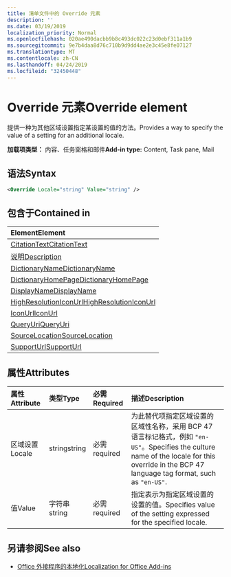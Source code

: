 ```yaml
---
title: 清单文件中的 Override 元素
description: ''
ms.date: 03/19/2019
localization_priority: Normal
ms.openlocfilehash: 020ae490dacbb9b8c493dc022c23d0ebf311a1b9
ms.sourcegitcommit: 9e7b4daa8d76c710b9d9dd4ae2e3c45e8fe07127
ms.translationtype: MT
ms.contentlocale: zh-CN
ms.lasthandoff: 04/24/2019
ms.locfileid: "32450448"
---
```

# <a name="override-element"></a><span data-ttu-id="d8467-102">Override 元素</span><span class="sxs-lookup"><span data-stu-id="d8467-102">Override element</span></span>

<span data-ttu-id="d8467-103">提供一种为其他区域设置指定某设置的值的方法。</span><span class="sxs-lookup"><span data-stu-id="d8467-103">Provides a way to specify the value of a setting for an additional locale.</span></span>

<span data-ttu-id="d8467-104">**加载项类型：** 内容、任务窗格和邮件</span><span class="sxs-lookup"><span data-stu-id="d8467-104">**Add-in type:** Content, Task pane, Mail</span></span>

## <a name="syntax"></a><span data-ttu-id="d8467-105">语法</span><span class="sxs-lookup"><span data-stu-id="d8467-105">Syntax</span></span>

```XML
<Override Locale="string" Value="string" />
```

## <a name="contained-in"></a><span data-ttu-id="d8467-106">包含于</span><span class="sxs-lookup"><span data-stu-id="d8467-106">Contained in</span></span>

|<span data-ttu-id="d8467-107">**Element**</span><span class="sxs-lookup"><span data-stu-id="d8467-107">**Element**</span></span>|
|:-----|
|[<span data-ttu-id="d8467-108">CitationText</span><span class="sxs-lookup"><span data-stu-id="d8467-108">CitationText</span></span>](citationtext.md)|
|[<span data-ttu-id="d8467-109">说明</span><span class="sxs-lookup"><span data-stu-id="d8467-109">Description</span></span>](description.md)|
|[<span data-ttu-id="d8467-110">DictionaryName</span><span class="sxs-lookup"><span data-stu-id="d8467-110">DictionaryName</span></span>](dictionaryname.md)|
|[<span data-ttu-id="d8467-111">DictionaryHomePage</span><span class="sxs-lookup"><span data-stu-id="d8467-111">DictionaryHomePage</span></span>](dictionaryhomepage.md)|
|[<span data-ttu-id="d8467-112">DisplayName</span><span class="sxs-lookup"><span data-stu-id="d8467-112">DisplayName</span></span>](displayname.md)|
|[<span data-ttu-id="d8467-113">HighResolutionIconUrl</span><span class="sxs-lookup"><span data-stu-id="d8467-113">HighResolutionIconUrl</span></span>](highresolutioniconurl.md)|
|[<span data-ttu-id="d8467-114">IconUrl</span><span class="sxs-lookup"><span data-stu-id="d8467-114">IconUrl</span></span>](iconurl.md)|
|[<span data-ttu-id="d8467-115">QueryUri</span><span class="sxs-lookup"><span data-stu-id="d8467-115">QueryUri</span></span>](queryuri.md)|
|[<span data-ttu-id="d8467-116">SourceLocation</span><span class="sxs-lookup"><span data-stu-id="d8467-116">SourceLocation</span></span>](sourcelocation.md)|
|[<span data-ttu-id="d8467-117">SupportUrl</span><span class="sxs-lookup"><span data-stu-id="d8467-117">SupportUrl</span></span>](supporturl.md)|

## <a name="attributes"></a><span data-ttu-id="d8467-118">属性</span><span class="sxs-lookup"><span data-stu-id="d8467-118">Attributes</span></span>

|<span data-ttu-id="d8467-119">**属性**</span><span class="sxs-lookup"><span data-stu-id="d8467-119">**Attribute**</span></span>|<span data-ttu-id="d8467-120">**类型**</span><span class="sxs-lookup"><span data-stu-id="d8467-120">**Type**</span></span>|<span data-ttu-id="d8467-121">**必需**</span><span class="sxs-lookup"><span data-stu-id="d8467-121">**Required**</span></span>|<span data-ttu-id="d8467-122">**描述**</span><span class="sxs-lookup"><span data-stu-id="d8467-122">**Description**</span></span>|
|:-----|:-----|:-----|:-----|
|<span data-ttu-id="d8467-123">区域设置</span><span class="sxs-lookup"><span data-stu-id="d8467-123">Locale</span></span>|<span data-ttu-id="d8467-124">string</span><span class="sxs-lookup"><span data-stu-id="d8467-124">string</span></span>|<span data-ttu-id="d8467-125">必需</span><span class="sxs-lookup"><span data-stu-id="d8467-125">required</span></span>|<span data-ttu-id="d8467-126">为此替代项指定区域设置的区域性名称，采用 BCP 47 语言标记格式，例如 `"en-US"`。</span><span class="sxs-lookup"><span data-stu-id="d8467-126">Specifies the culture name of the locale for this override in the BCP 47 language tag format, such as  `"en-US"`.</span></span>|
|<span data-ttu-id="d8467-127">值</span><span class="sxs-lookup"><span data-stu-id="d8467-127">Value</span></span>|<span data-ttu-id="d8467-128">字符串</span><span class="sxs-lookup"><span data-stu-id="d8467-128">string</span></span>|<span data-ttu-id="d8467-129">必需</span><span class="sxs-lookup"><span data-stu-id="d8467-129">required</span></span>|<span data-ttu-id="d8467-130">指定表示为指定区域设置的设置的值。</span><span class="sxs-lookup"><span data-stu-id="d8467-130">Specifies value of the setting expressed for the specified locale.</span></span>|

## <a name="see-also"></a><span data-ttu-id="d8467-131">另请参阅</span><span class="sxs-lookup"><span data-stu-id="d8467-131">See also</span></span>

- [<span data-ttu-id="d8467-132">Office 外接程序的本地化</span><span class="sxs-lookup"><span data-stu-id="d8467-132">Localization for Office Add-ins</span></span>](/office/dev/add-ins/develop/localization)
    

